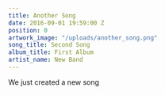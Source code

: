 ```yaml
---
title: Another Song
date: 2016-09-01 19:59:00 Z
position: 0
artwork_image: "/uploads/another_song.png"
song_title: Second Song
album_title: First Album
artist_name: New Band
---
```


We just created a new song